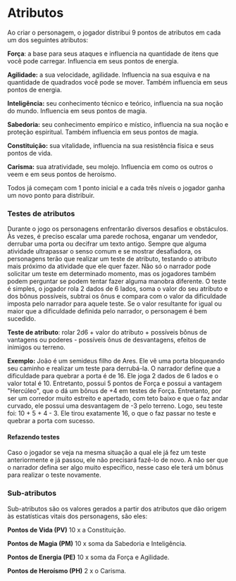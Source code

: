# Atributos

Ao criar o personagem, o jogador distribui 9 pontos de atributos em cada um dos seguintes atributos:

**Força**: a base para seus ataques e influencia na quantidade de itens que você pode carregar. Influencia em seus pontos de energia.

**Agilidade:** a sua velocidade, agilidade. Influencia na sua esquiva e na quantidade de quadrados você pode se mover. Também influencia em seus pontos de energia.

**Inteligência:** seu conhecimento técnico e teórico, influencia na sua noção do mundo. Influencia em seus pontos de magia.

**Sabedoria:** seu conhecimento empírico e místico, influencia na sua noção e proteção espiritual. Também influencia em seus pontos de magia.

**Constituição:** sua vitalidade, influencia na sua resistência física e seus pontos de vida.

**Carisma:** sua atratividade, seu molejo. Influencia em como os outros o veem e em seus pontos de heroísmo.

Todos já começam com 1 ponto inicial e a cada três níveis o jogador ganha um novo ponto para distribuir.

### Testes de atributos
Durante o jogo os personagens enfrentarão diversos desafios e obstáculos. Às vezes, é preciso escalar uma parede rochosa, enganar um vendedor, derrubar uma porta ou decifrar um texto antigo. Sempre que alguma atividade ultrapassar o senso comum e se mostrar desafiadora, os personagens terão que realizar um teste de atributo, testando o atributo mais próximo da atividade que ele quer fazer. Não só o narrador pode solicitar um teste em determinado momento, mas os jogadores também podem perguntar se podem tentar fazer alguma manobra diferente.
O teste é simples, o jogador rola 2 dados de 6 lados, soma o valor do seu atributo e dos bônus possíveis, subtrai os ônus e compara com o valor da dificuldade imposta pelo narrador para aquele teste. Se o valor resultante for igual ou maior que a dificuldade definida pelo narrador, o personagem é bem sucedido.

**Teste de atributo**: rolar 2d6 + valor do atributo + possíveis bônus de vantagens ou poderes - possíveis ônus de desvantagens, efeitos de inimigos ou terreno.

**Exemplo:** João é um semideus filho de Ares. Ele vê uma porta bloqueando seu caminho e realizar um teste para derrubá-la. O narrador define que a dificuldade para quebrar a porta é de 16. Ele joga 2 dados de 6 lados e o valor total é 10. Entretanto, possui 5 pontos de Força e possui a vantagem "Hercúleo", que o dá um bônus de +4 em testes de Força. Entretanto, por ser um corredor muito estreito e apertado, com teto baixo e que o faz andar curvado, ele possui uma desvantagem de -3 pelo terreno. Logo, seu teste foi: 10 + 5 + 4 - 3. Ele tirou exatamente 16, o que o faz passar no teste e quebrar a porta com sucesso.

#### Refazendo testes
Caso o jogador se veja na mesma situação a qual ele já fez um teste anteriormente e já passou, ele não precisará fazê-lo de novo. A não ser que o narrador defina ser algo muito específico, nesse caso ele terá um bônus para realizar o teste novamente.

### Sub-atributos

Sub-atributos são os valores gerados a partir dos atributos que dão origem às estatísticas vitais dos personagens, são eles:

**Pontos de Vida (PV)** 10 x a Constituição.

**Pontos de Magia (PM)** 10 x soma da Sabedoria e Inteligência.

**Pontos de Energia (PE)** 10 x soma da Força e Agilidade.

**Pontos de Heroísmo (PH)** 2 x o Carisma.


